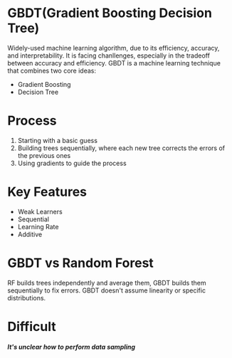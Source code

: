 # GBDT(Gradient Boosting Decision Tree)
Widely-used machine learning algorithm, due to its efficiency, accuracy, and interpretability.
It is facing chanllenges, especially in the tradeoff between accuracy and efficiency.
GBDT is a machine learning technique that combines two core ideas:
- Gradient Boosting
- Decision Tree
# Process
1. Starting with a basic guess
2. Building trees sequentially, where each new tree corrects the errors of the previous ones
3. Using gradients to guide the process
# Key Features
- Weak Learners
- Sequential
- Learning Rate
- Additive
# GBDT vs Random Forest
RF builds trees independently and average them, GBDT builds them sequentially to fix errors.
GBDT doesn't assume linearity or specific distributions.

# Difficult
##### It's unclear how to perform data sampling
